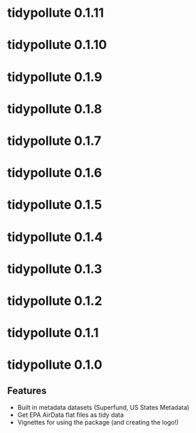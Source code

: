 # tidypollute 0.1.11

# tidypollute 0.1.10

# tidypollute 0.1.9

# tidypollute 0.1.8

# tidypollute 0.1.7

# tidypollute 0.1.6

# tidypollute 0.1.5

# tidypollute 0.1.4

# tidypollute 0.1.3

# tidypollute 0.1.2

# tidypollute 0.1.1

# tidypollute 0.1.0

## Features
- Built in metadata datasets (Superfund, US States Metadata)
- Get EPA AirData flat files as tidy data
- Vignettes for using the package (and creating the logo!)

